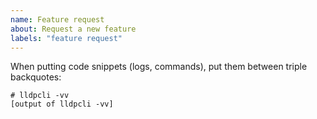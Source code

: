 ```yaml
---
name: Feature request
about: Request a new feature
labels: "feature request"
---
```


When putting code snippets (logs, commands), put them between triple
backquotes:

```
# lldpcli -vv
[output of lldpcli -vv]
```
